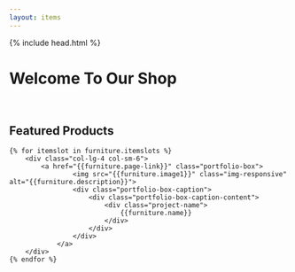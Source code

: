 ```yaml
---
layout: items
---
```


{% include head.html %}

<div class="content">
<h1>Welcome To Our Shop</h1><br/>
<h2>Featured Products</h2>
</div>


<!-------- products --------------->

    {% for itemslot in furniture.itemslots %}
	    <div class="col-lg-4 col-sm-6">
            <a href="{{furniture.page-link}}" class="portfolio-box">
                    <img src="{{furniture.image1}}" class="img-responsive" alt="{{furniture.description}}">
                    <div class="portfolio-box-caption">
                        <div class="portfolio-box-caption-content">
                            <div class="project-name">
                                {{furniture.name}}
                            </div>
                        </div>
                    </div>
                </a>
        </div>
    {% endfor %}



